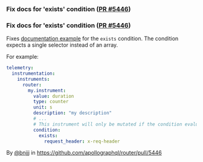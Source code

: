 ### Fix docs for 'exists' condition ([PR #5446](https://github.com/apollographql/router/pull/5446))

### Fix docs for 'exists' condition ([PR #5446](https://github.com/apollographql/router/pull/5446))

Fixes [documentation example](https://www.apollographql.com/docs/router/configuration/telemetry/instrumentation/conditions/#exists) for the `exists` condition.
The condition expects a single selector instead of an array.

For example:

```yaml
telemetry:
  instrumentation:
    instruments:
      router:
        my.instrument:
          value: duration
          type: counter
          unit: s
          description: "my description"
          # ...
          # This instrument will only be mutated if the condition evaluates to true
          condition:
            exists:
              request_header: x-req-header
```

By [@bnjjj](https://github.com/bnjjj) in https://github.com/apollographql/router/pull/5446